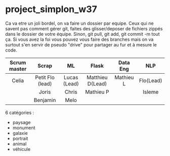 # project_simplon_w37

Ca va etre un joli bordel, on va faire un dossier par equipe. Ceux qui ne savent pas comment gérer git, faites des glisser/deposer de fichiers zippés dans le dossier de votre équipe. Sinon, git pull, git add, git commit -m tout ça. Si vous avez la foi vous pouvez vous faire des branches mais on va surtout s'en servir de pseudo "drive" pour partager au fur et à mesure le code.



| Scrum master  |     Scrap       |     ML         |     Flask       |    Data Eng    |    NLP         |
| :------------:| :-------------: | :------------: | :-------------: | :------------: | :------------: |
| Celia         | Petit Flo (lead)| Lucas (Lead)   | Matthieu D(Lead)| Mathieu L      | Flo(Lead)      |
|               | Joris           | Chris          | Mathieu P       |                | Isleme         |
|               | Benjamin        | Melo           |                 |                |                |


6 catégories : 
- paysage
- monument
- galaxie
- portrait
- animal
- véhicule
